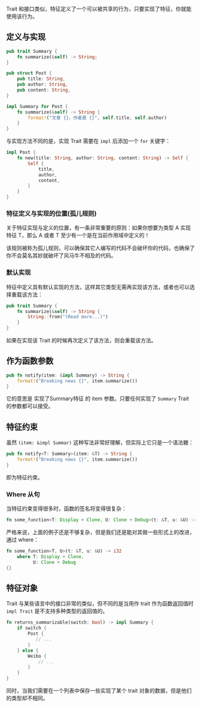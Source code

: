 Trait 和接口类似，特征定义了一个可以被共享的行为，只要实现了特征，你就能使用该行为。

## 定义与实现

```rust
pub trait Summary {
    fn summarize(&self) -> String;
}

pub struct Post {
    pub title: String,
    pub author: String,
    pub content: String,
}

impl Summary for Post {
    fn summarize(&self) -> String {
        format!("文章 {}，作者是 {}", self.title, self.author)
    }
}
```

与实现方法不同的是，实现 Trait 需要在 `impl` 后添加一个 `for` 关键字：

```rust
impl Post {
    fn new(title: String, author: String, content: String) -> Self {
        Self {
            title,
            author,
            content,
        }
    }
}
```

### 特征定义与实现的位置(孤儿规则)

关于特征实现与定义的位置，有一条非常重要的原则：如果你想要为类型 A 实现特征 T，那么 A 或者 T 至少有一个是在当前作用域中定义的！

该规则被称为孤儿规则，可以确保其它人编写的代码不会破坏你的代码，也确保了你不会莫名其妙就破坏了风马牛不相及的代码。

### 默认实现

特征中定义具有默认实现的方法，这样其它类型无需再实现该方法，或者也可以选择重载该方法：

```rust
pub trait Summary {
    fn summarize(&self) -> String {
        String::from("(Read more...)")
    }
}
```

如果在实现该 Trait 的时候再次定义了该方法，则会重载该方法。

## 作为函数参数

```rust
pub fn notify(item: &impl Summary) -> String {
    format!("Breaking news {}", item.summarize())
}
```

它的意思是 实现了Summary特征 的 item 参数。只要任何实现了 `Summary` Trait 的参数都可以接受。

## 特征约束

虽然 `(item: &impl Summar)` 这种写法非常好理解，但实际上它只是一个语法糖：

```rust
pub fn notify<T: Summary>(item: &T) -> String {
    format!("Breaking news {}", item.summarize())
}
```

即为特征约束。

### Where 从句

当特征约束变得很多时，函数的签名将变得很复杂：

```rust
fn some_function<T: Display + Clone, U: Clone + Debug>(t: &T, u: &U) -> i32 {}
```

严格来说，上面的例子还是不够复杂，但是我们还是能对其做一些形式上的改进，通过 where：

```rust
fn some_function<T, U>(t: &T, u: &U) -> i32
    where T: Display + Clone,
          U: Clone + Debug
{}
```

## 特征对象

Trait 与某些语言中的接口非常的类似，但不同的是当用作 trait 作为函数返回值时 `impl Trait` 是不支持多种类型的返回值的。

```rust
fn returns_summarizable(switch: bool) -> impl Summary {
    if switch {
        Post {
           // ...
        }
    } else {
        Weibo {
            // ...
        }
    }
}
```

同时，当我们需要在一个列表中保存一些实现了某个 trait 对象的数据，但是他们的类型却不相同。